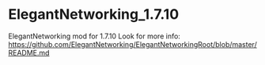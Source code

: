 # ElegantNetworking_1.7.10
ElegantNetworking mod for 1.7.10
Look for more info: https://github.com/ElegantNetworking/ElegantNetworkingRoot/blob/master/README.md
